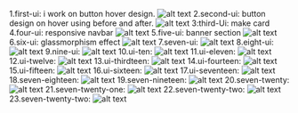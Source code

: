 1.first-ui: i work on button hover design.
![alt text](assets/firstUi.png)
2.second-ui: button design on hover using before and after.
![alt text](assets/secondUi.png)
3:third-Ui: make card
4.four-ui: responsive navbar
![alt text](Ui-four/Ui-four.png)
5.five-ui: banner section
![alt text](Ui-five/ui-five.png)
6.six-ui: glassmorphism effect
![alt text](Ui-six/ui-six.png)
7.seven-ui:
![alt text](Ui-seven/seven.png)
8.eight-ui:
![alt text](Ui-eight/eight.png)
9.nine-ui:
![alt text](Ui-nine/nine.png)
10.ui-ten:
![alt text](Ui-ten/ten.png)
11.ui-eleven:
![alt text](UI-eleven/eleven.png)
12.ui-twelve:
![alt text](Ui-twelve/twelve.png)
13.ui-thirdteen:
![alt text](Ui-thirdteen/thirdteen.png)
14.ui-fourteen:
![alt text](Ui-fourteen/fourteen.png)
15.ui-fifteen:
![alt text](Ui-fifteen/fifteen.png)
16.ui-sixteen:
![alt text](Ui-sixteen/sixteen.png)
17.ui-seventeen:
![alt text](Ui-seventeen/seventeen.png)
18.seven-eighteen:
![alt text](Ui-eighteen/eighteen.png)
19.seven-nineteen:
![alt text](UI-nineteen/nineteen.png)
20.seven-twenty:
![alt text](Ui-tewnty/twenty.png)
21.seven-twenty-one: 
![alt text](Ui-twenty-one/twenty-one.png)
22.seven-twenty-two: 
![alt text](Ui-twenty-two/twenty-two.png)
23.seven-twenty-two: 
![alt text](Ui-twenty-three/twenty-three.png)


